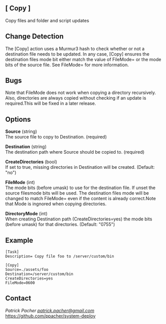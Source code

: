 ## [ Copy ]
Copy files and folder and script updates

## Change Detection

The [Copy] action uses a Murmur3 hash to check whether or not a destination file
needs to be updated. In any case, [Copy] ensures the destination files mode bit
either match the value of FileMode= or the mode bits of the source file. See
FileMode= for more information.

## Bugs

Note that FileMode does not work when copying a directory recursively. Also,
directories are always copied without checking if an update is required.This
will be fixed in a later release.

## Options

   **Source** (string)  
      The source file to copy to Destination. (required)

   **Destination** (string)  
      The destination path where Source should be copied to. (required)

   **CreateDirectories** (bool)  
      If set to true, missing directories in Destination will be created.
      (Default: "no")

   **FileMode** (int)  
      The mode bits (before umask) to use for the destination file. If unset the
      source filesmode bits will be used. The destination files mode will be
      changed to match FileMode= even if the content is already correct.Note
      that Mode is ingnored when copying directories.

   **DirectoryMode** (int)  
      When creating Destination path (CreateDirectories=yes) the mode bits
      (before umask) for that directories. (Default: "0755")


## Example

```
[Task]
Description= Copy file foo to /server/custom/bin

[Copy]
Source=./assets/foo
Destination=/server/custom/bin
CreateDirectories=yes
FileMode=0600
```

## Contact

*Patrick Pacher <patrick.pacher@gmail.com>*  
https://github.com/ppacher/system-deploy  
